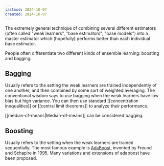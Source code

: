 ```yaml
---
lastmod: 2024-10-07
created: 2024-10-07
---
```


The extremely general technique of combining several different estimators (often called "weak learners", "base estimators", "base models") into a master estimator which (hopefully) performs better than each individual base estimator.  

People often differentiate two different kinds of ensemble learning: boosting and bagging. 

## Bagging 
Usually refers to the setting the weak learners are trained independently of one another, and then combined by some sort of weighted averaging. The conventional wisdom says to use bagging when the weak learners have low bias but high variance. You can then use standard [[concentration inequalities]] or [[central limit theorems]] to analyze their performance. 

[[median-of-means|Median-of-means]] can be considered bagging. 

## Boosting 
Usually refers to the setting when the weak learners are trained sequentially. The most famous example is [AdaBoost](https://en.wikipedia.org/wiki/AdaBoost), invented by Freund and Schapire in 1995. Many variations and extensions of adaboost have been proposed. 

